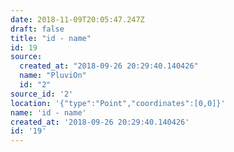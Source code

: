 ```yaml
---
date: 2018-11-09T20:05:47.247Z
draft: false
title: "id - name"
id: 19
source:
  created_at: "2018-09-26 20:29:40.140426"
  name: "PluviOn"
  id: "2"
source_id: '2'
location: '{"type":"Point","coordinates":[0,0]}'
name: 'id - name'
created_at: '2018-09-26 20:29:40.140426'
id: '19'
---
```

		